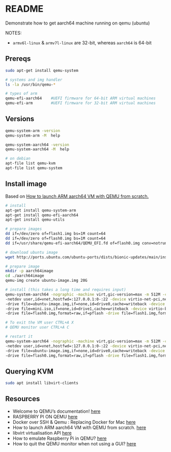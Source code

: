 # README

Demonstrate how to get aarch64 machine running on qemu (ubuntu)

NOTES:

* `armv6l-linux` & `armv7l-linux` are 32-bit, whereas `aarch64` is 64-bit

## Prereqs

```sh
sudo apt-get install qemu-system

# systems and img handler
ls -la /usr/bin/qemu-* 

# types of arm
qemu-efi-aarch64    #UEFI firmware for 64-bit ARM virtual machines
qemu-efi-arm        #UEFI firmware for 32-bit ARM virtual machines
```

## Versions

```sh
qemu-system-arm -version
qemu-system-arm -M  help

qemu-system-aarch64 -version  
qemu-system-aarch64 -M  help

# on debian
apt-file list qemu-kvm
apt-file list qemu-system   
```

## Install image

Based on [How to launch ARM aarch64 VM with QEMU from scratch.](https://futurewei-cloud.github.io/ARM-Datacenter/qemu/how-to-launch-aarch64-vm/)

```sh
# install
apt-get install qemu-system-arm
apt-get install qemu-efi-aarch64
apt-get install qemu-utils

# prepare images
dd if=/dev/zero of=flash1.img bs=1M count=64
dd if=/dev/zero of=flash0.img bs=1M count=64
dd if=/usr/share/qemu-efi-aarch64/QEMU_EFI.fd of=flash0.img conv=notrunc

# download ubuntu image
wget http://ports.ubuntu.com/ubuntu-ports/dists/bionic-updates/main/installer-arm64/current/images/netboot/mini.iso

# prepare image
mkdir -p aarch64image
cd ./aarch64image
qemu-img create ubuntu-image.img 20G

# install (this takes a long time and requires input)
qemu-system-aarch64 -nographic -machine virt,gic-version=max -m 512M -cpu max -smp 4 \
-netdev user,id=vnet,hostfwd=:127.0.0.1:0-:22 -device virtio-net-pci,netdev=vnet \
-drive file=ubuntu-image.img,if=none,id=drive0,cache=writeback -device virtio-blk,drive=drive0,bootindex=0 \
-drive file=mini.iso,if=none,id=drive1,cache=writeback -device virtio-blk,drive=drive1,bootindex=1 \
-drive file=flash0.img,format=raw,if=pflash -drive file=flash1.img,format=raw,if=pflash 

# To exit the VM user CTRL+A X
# QEMU monitor user CTRL+A C

# restart it 
qemu-system-aarch64 -nographic -machine virt,gic-version=max -m 512M -cpu max -smp 4 \
-netdev user,id=vnet,hostfwd=:127.0.0.1:0-:22 -device virtio-net-pci,netdev=vnet \
-drive file=ubuntu-image.img,if=none,id=drive0,cache=writeback -device virtio-blk,drive=drive0,bootindex=0 \
-drive file=flash0.img,format=raw,if=pflash -drive file=flash1.img,format=raw,if=pflash 
```

## Querying KVM

```sh
sudo apt install libvirt-clients 
```

## Resources

* Welcome to QEMU’s documentation! [here](https://www.qemu.org/docs/master/)
* RASPBERRY PI ON QEMU [here](https://azeria-labs.com/emulate-raspberry-pi-with-qemu/)
* Docker over SSH & Qemu : Replacing Docker for Mac [here](https://dev.to/jillesvangurp/docker-over-qemu-on-a-mac-1ajp)
* How to launch ARM aarch64 VM with QEMU from scratch. [here](https://futurewei-cloud.github.io/ARM-Datacenter/qemu/how-to-launch-aarch64-vm/)
* libvirt virtualisation API [here](https://libvirt.org/)
* How to emulate Raspberry Pi in QEMU? [here](https://raspberrypi.stackexchange.com/questions/117234/how-to-emulate-raspberry-pi-in-qemu)
* How to quit the QEMU monitor when not using a GUI? [here](https://superuser.com/questions/1087859/how-to-quit-the-qemu-monitor-when-not-using-a-gui)
